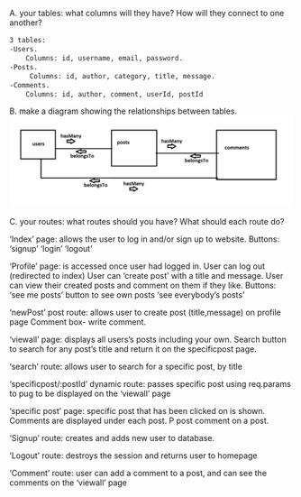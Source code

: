 A. your tables: what columns will they have? How will they connect to one another?

	3 tables:
	-Users. 
		Columns: id, username, email, password. 
	-Posts.
		 Columns: id, author, category, title, message. 
	-Comments.
		Columns: id, author, comment, userId, postId
	 

B. make a diagram showing the relationships between tables.
<img src="/public/images/diagram.png"/> 

C. your routes: what routes should you have? What should each route do?

‘Index’ page: allows the user to log in and/or sign up to website.
Buttons: 
‘signup’
‘login’
‘logout’

‘Profile’ page: is accessed once user had logged in.
	User can log out (redirected to index)
	User can ‘create post’ with a title and message.
User can view their created posts and comment on them if they like. 
	Buttons: 
‘see me posts’ button to see own posts
‘see everybody’s posts’

‘newPost’ post route: allows user to create post (title,message) on profile page
		          Comment box- write comment.

‘viewall’ page: displays all users’s posts including your own.
Search button to search for any post’s title and return it on the specificpost page.
	              
‘search’ route: allows user to search for a specific post, by title

‘specificpost/:postId’ dynamic route: passes specific post using req.params to pug to be displayed on the ‘viewall’ page

‘specific post’ page:  specific post that has been clicked on is shown.
         Comments are displayed under each post. P
         post comment on a post.

‘Signup’ route: creates and adds new user to database. 

‘Logout’ route: destroys the session and returns user to homepage

‘Comment’ route: user can add a comment to a post, and can see the comments on the ‘viewall’ page